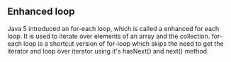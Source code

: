 ## Enhanced loop

Java 5 introduced an for-each loop, which is called a enhanced for each loop. It is used to iterate over elements of an array and the collection. for-each loop is a shortcut version of for-loop which skips the need to get the iterator and loop over iterator using it's hasNext() and next() method.